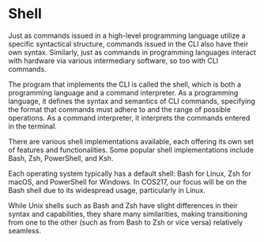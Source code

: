 # Shell

Just as commands issued in a high-level programming language utilize a specific syntactical structure, commands issued in the CLI also have their own syntax. Similarly, just as commands in programming languages interact with hardware via various intermediary software, so too with CLI commands.

The program that implements the CLI is called the shell, which is both a programming language and a command interpreter. As a programming language, it defines the syntax and semantics of CLI commands, specifying the format that commands must adhere to and the range of possible operations. As a command interpreter, it interprets the commands entered in the terminal.

There are various shell implementations available, each offering its own set of features and functionalities. Some popular shell implementations include Bash, Zsh, PowerShell, and Ksh.

Each operating system typically has a default shell: Bash for Linux, Zsh for macOS, and PowerShell for Windows. In COS217, our focus will be on the Bash shell due to its widespread usage, particularly in Linux.

While Unix shells such as Bash and Zsh have slight differences in their syntax and capabilities, they share many similarities, making transitioning from one to the other (such as from Bash to Zsh or vice versa) relatively seamless.
